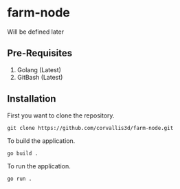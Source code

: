 # farm-node

Will be defined later

## Pre-Requisites

1.  Golang (Latest)
2.  GitBash (Latest)

## Installation

First you want to clone the repository.

    git clone https://github.com/corvallis3d/farm-node.git

To build the application.

    go build .

To run the application.

    go run .
